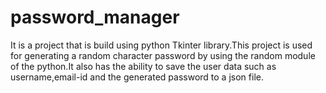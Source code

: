 # password_manager
It is a project that is build using python Tkinter library.This project is used for generating a random character password by using the random module of the python.It also has the ability to save the user data such as username,email-id and the generated password to a json file.
